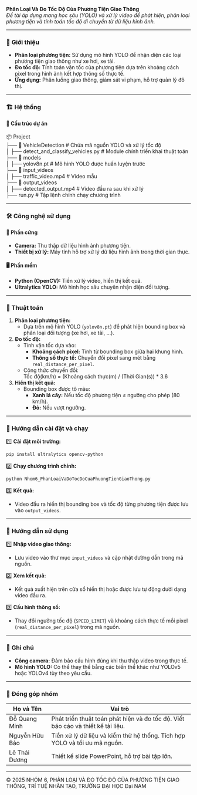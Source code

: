 **Phân Loại Và Đo Tốc Độ Của Phương Tiện Giao Thông**  
_Đề tài áp dụng mạng học sâu (YOLO) và xử lý video để phát hiện, phân loại phương tiện và tính toán tốc độ di chuyển từ dữ liệu hình ảnh._

---

### 🌟 **Giới thiệu**  
- **Phân loại phương tiện:** Sử dụng mô hình YOLO để nhận diện các loại phương tiện giao thông như xe hơi, xe tải.  
- **Đo tốc độ:** Tính toán vận tốc của phương tiện dựa trên khoảng cách pixel trong hình ảnh kết hợp thông số thực tế.  
- **Ứng dụng:** Phân luồng giao thông, giám sát vi phạm, hỗ trợ quản lý đô thị.

---

### 🏗️ **Hệ thống**  
#### 📂 **Cấu trúc dự án**  
📦 Project  
├── 📂 VehicleDetection # Chứa mã nguồn YOLO và xử lý tốc độ  
│ ├── detect_and_classify_vehicles.py # Module chính triển khai thuật toán  
├── 📂 models  
│ ├── yolov8n.pt # Mô hình YOLO được huấn luyện trước  
├── 📂 input_videos  
│ ├── traffic_video.mp4 # Video mẫu  
├── 📂 output_videos  
│ ├── detected_output.mp4 # Video đầu ra sau khi xử lý  
├── run.py # Tập lệnh chính chạy chương trình  

---

### 🛠️ **Công nghệ sử dụng**  
#### 📡 **Phần cứng**  
- **Camera:** Thu thập dữ liệu hình ảnh phương tiện.  
- **Thiết bị xử lý:** Máy tính hỗ trợ xử lý dữ liệu hình ảnh trong thời gian thực.  

#### 🖥️ **Phần mềm**  
- **Python (OpenCV):** Tiền xử lý video, hiển thị kết quả.  
- **Ultralytics YOLO:** Mô hình học sâu chuyên nhận diện đối tượng.  

---

### 🧮 **Thuật toán**
1. **Phân loại phương tiện:**
   - Dựa trên mô hình YOLO (`yolov8n.pt`) để phát hiện bounding box và phân loại đối tượng (xe hơi, xe tải, ...).
2. **Đo tốc độ:**
   - Tính vận tốc dựa vào:
     - **Khoảng cách pixel:** Tính từ bounding box giữa hai khung hình.
     - **Thông số thực tế:** Chuyển đổi pixel sang mét bằng `real_distance_per_pixel`.
   - Công thức chuyển đổi:  
   Tốc độ(km/h) = (Khoảng cách thực(m) / (Thời Gian(s)) * 3.6
3. **Hiển thị kết quả:**
   - Bounding box được tô màu:
     - **Xanh lá cây:** Nếu tốc độ phương tiện ≤ ngưỡng cho phép (80 km/h).  
     - **Đỏ:** Nếu vượt ngưỡng.  

---

### 🚀 **Hướng dẫn cài đặt và chạy**  
1️⃣ **Cài đặt môi trường:**  
```bash
pip install ultralytics opencv-python
```

2️⃣ **Chạy chương trình chính:**  
```bash
python Nhom6_PhanLoaiVaDoTocDoCuaPhuongTienGiaoThong.py
```

3️⃣ **Kết quả:**  
- Video đầu ra hiển thị bounding box và tốc độ từng phương tiện được lưu vào `output_videos`.

---

### 📖 **Hướng dẫn sử dụng**
1️⃣ **Nhập video giao thông:**  
- Lưu video vào thư mục `input_videos` và cập nhật đường dẫn trong mã nguồn.

2️⃣ **Xem kết quả:**  
- Kết quả xuất hiện trên cửa sổ hiển thị hoặc được lưu tự động dưới dạng video đầu ra.

3️⃣ **Cấu hình thông số:**  
- Thay đổi ngưỡng tốc độ (`SPEED_LIMIT`) và khoảng cách thực tế mỗi pixel (`real_distance_per_pixel`) trong mã nguồn.

---

### 🔧 **Ghi chú**
- **Cổng camera:** Đảm bảo cấu hình đúng khi thu thập video trong thực tế.  
- **Mô hình YOLO:** Có thể thay thế bằng các biến thể khác như YOLOv5 hoặc YOLOv4 tùy theo yêu cầu.  

---

### 🤝 **Đóng góp nhóm**  
| Họ và Tên         | Vai trò                                                                         |  
|-------------------|---------------------------------------------------------------------------------|  
| Đỗ Quang Minh     | Phát triển thuật toán phát hiện và đo tốc độ. Viết báo cáo và thiết kế tài liệu.|  
| Nguyễn Hữu Bảo    | Tiền xử lý dữ liệu và kiểm thử hệ thống. Tích hợp YOLO và tối ưu mã nguồn.      |  
| Lê Thái Dương     |  Thiết kế slide PowerPoint, hỗ trợ bài tập lớn.                                 |  

---

© 2025 NHÓM 6, PHÂN LOẠI VÀ ĐO TỐC ĐỘ CỦA PHƯƠNG TIỆN GIAO THÔNG, TRÍ TUỆ NHÂN TẠO, TRƯỜNG ĐẠI HỌC Đại NAM 
